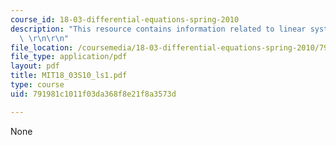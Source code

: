 ```yaml
---
course_id: 18-03-differential-equations-spring-2010
description: "This resource contains information related to linear systems of ODE's.\
  \ \r\n\r\n"
file_location: /coursemedia/18-03-differential-equations-spring-2010/791981c1011f03da368f8e21f8a3573d_MIT18_03S10_ls1.pdf
file_type: application/pdf
layout: pdf
title: MIT18_03S10_ls1.pdf
type: course
uid: 791981c1011f03da368f8e21f8a3573d

---
```

None